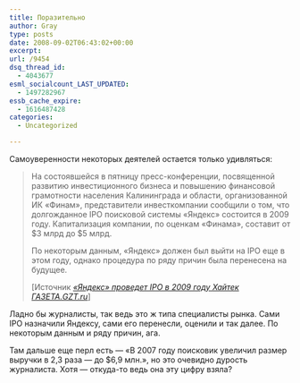 ```yaml
---
title: Поразительно
author: Gray
type: posts
date: 2008-09-02T06:43:02+00:00
excerpt:
url: /9454
dsq_thread_id:
  - 4043677
esml_socialcount_LAST_UPDATED:
  - 1497282967
essb_cache_expire:
  - 1616487428
categories:
  - Uncategorized

---
```








Самоуверенности некоторых деятелей остается только удивляться:

<blockquote cite="http://gzt.ru/hi-tech/2008/08/31/181225.html">
  <p>
    На состоявшейся в пятницу пресс-конференции, посвященной развитию инвестиционного бизнеса и повышению финансовой грамотности населения Калининграда и области, организованной ИК «Финам», представители инвесткомпании сообщили о том, что долгожданное IPO поисковой системы &#171;Яндекс&#187; состоится в 2009 году. Капитализация компании, по оценкам &#171;Финама&#187;, составит от $3 млрд до $5 млрд.
  </p>
  
  <p>
    По некоторым данным, «Яндекс» должен был выйти на IPO еще в этом году, однако процедура по ряду причин была перенесена на будущее.
  </p>
  
  <p>
    [Источник <a href="http://gzt.ru/hi-tech/2008/08/31/181225.html"><cite>«Яндекс» проведет IPO в 2009 году Хайтек ГАЗЕТА.GZT.ru</cite></a>]
  </p>
</blockquote>

Ладно бы журналисты, так ведь это ж типа специалисты рынка. Сами IPO назначили Яндексу, сами его перенесли, оценили и так далее. По некоторым данным и ряду причин, ага.

Там дальше еще перл есть &#8212; &#171;В 2007 году поисковик увеличил размер выручки в 2,3 раза &#8212; до $6,9 млн.&#187;, но это очевидно дурость журналиста. Хотя &#8212; откуда-то ведь она эту цифру взяла?